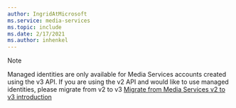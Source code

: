 ```yaml
---
author: IngridAtMicrosoft
ms.service: media-services 
ms.topic: include
ms.date: 2/17/2021
ms.author: inhenkel
---
```


<!-- Use the portal to create a media services account. -->

> [!NOTE]
> Managed identities are only available for Media Services accounts created using the v3 API. If you are using the v2 API and would like to use managed identities, please migrate from v2 to v3 [Migrate from Media Services v2 to v3 introduction](../migrate-v-2-v-3-migration-introduction.md)
